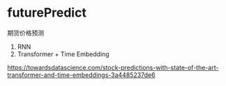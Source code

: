 # futurePredict

期货价格预测

1. RNN
2. Transformer + Time Embedding

https://towardsdatascience.com/stock-predictions-with-state-of-the-art-transformer-and-time-embeddings-3a4485237de6 

